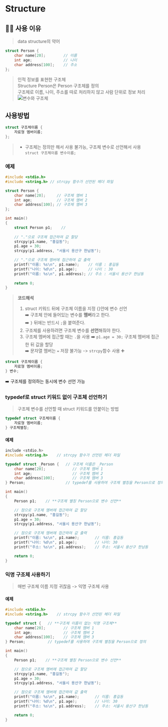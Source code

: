 # Structure

## 🤷‍♂️ 사용 이유
> data structure의 약어<br>
```c
struct Person {
    char name[20];        // 이름
    int age;              // 나이
    char address[100];    // 주소
};
```
> 인적 정보를 표현한 구조체<br>
> Structure Person은 Person 구조체를 정의<br>
> 구조체로 이름, 나이, 주소를 따로 처리하지 않고 사람 단위로 정보 처리
![변수와 구조체](https://dojang.io/pluginfile.php/471/mod_page/content/22/unit48-1.png)

## 사용방법
```c
struct 구조체이름 {
    자료형 멤버이름;
};
```
> - 구조체는 정의만 해서 사용 불가능, 구조체 변수로 선언해서 사용<br>
> `struct 구조체이름 변수이름;`
### 예제
```c
#include <stdio.h>
#include <string.h> // strcpy 함수가 선언된 헤더 파일

struct Person { 
    char name[20];     // 구조체 멤버 1
    int age;           // 구조체 멤버 2
    char address[100]; // 구조체 멤버 3
};

int main()
{
    struct Person p1;    //
    
    // "."으로 구조체 접근하여 값 할당
    strcpy(p1.name, "홍길동");
    p1.age = 30;
    strcpy(p1.address, "서울시 용산구 한남동");

    // "."으로 구조체 멤버에 접근하여 값 출력
    printf("이름: %s\n", p1.name);    // 이름 : 홍길동
    printf("나이: %d\n", p1.age);     // 나이 : 30
    printf("이름: %s\n", p1.address); // 주소 : 서울시 용산구 한남동
    
    return 0;
}

```
> **코드해석**<br>
> 1. struct 키워드 뒤에 구조체 이름을 지정 {}안에 변수 선언<br> 
➡️ 구조체 안에 들어있는 변수를 **멤버**라고 한다.<br>
➡️ `}` 뒤에는 반드시 `;`을 붙여준다.
> 2. 구조체를 사용하려면 구조체 변수를 **선언**해줘야 한다.
> 3. 구조체 멤버에 접근할 때는 `.`을 사용
➡️ `p1.age = 30;` 구조체 멤버에 접근한 뒤 값을 할당<br>
➡️ 문자열 멤버는 `=` 저장 불가능 -> `strcpy`함수 사용
> ➕ 
```c
struct 구조체이름 {
    자료형 멤버이름;
} 변수;
```
➡️ 구조체를 정의하는 동시에 변수 선언 가능

### typedef로 struct 키워드 없이 구조체 선언하기
> 구조체 변수를 선언할 때 struct 키워드를 안붙이는 방법
```c
typedef struct 구조체이름 {
    자료형 멤버이름;
} 구조체별칭;
```
#### 예제
```c
include <stdio.h>
#include <string.h>    // strcpy 함수가 선언된 헤더 파일

typedef struct _Person {   // 구조체 이름은 _Person
    char name[20];            // 구조체 멤버 1
    int age;                  // 구조체 멤버 2
    char address[100];        // 구조체 멤버 3
} Person;                  // typedef를 사용하여 구조체 별칭을 Person으로 정의

int main()
{
    Person p1;    // **구조체 별칭 Person으로 변수 선언**

    // 점으로 구조체 멤버에 접근하여 값 할당
    strcpy(p1.name, "홍길동");
    p1.age = 30;
    strcpy(p1.address, "서울시 용산구 한남동");

    // 점으로 구조체 멤버에 접근하여 값 출력
    printf("이름: %s\n", p1.name);       // 이름: 홍길동
    printf("나이: %d\n", p1.age);        // 나이: 30
    printf("주소: %s\n", p1.address);    // 주소: 서울시 용산구 한남동

    return 0;
}
```
### 익명 구조체 사용하기
> 매번 구조체 이름 지정 귀찮음 -> 익명 구조체 사용
#### 예제
```c
#include <stdio.h>
#include <string.h>    // strcpy 함수가 선언된 헤더 파일

typedef struct {   // **구조체 이름이 없는 익명 구조체**
    char name[20];        // 구조체 멤버 1
    int age;              // 구조체 멤버 2
    char address[100];    // 구조체 멤버 3
} Person;          // typedef를 사용하여 구조체 별칭을 Person으로 정의

int main()
{
    Person p1;    // **구조체 별칭 Person으로 변수 선언**

    // 점으로 구조체 멤버에 접근하여 값 할당
    strcpy(p1.name, "홍길동");
    p1.age = 30;
    strcpy(p1.address, "서울시 용산구 한남동");

    // 점으로 구조체 멤버에 접근하여 값 출력
    printf("이름: %s\n", p1.name);       // 이름: 홍길동
    printf("나이: %d\n", p1.age);        // 나이: 30
    printf("주소: %s\n", p1.address);    // 주소: 서울시 용산구 한남동

    return 0;
}
```